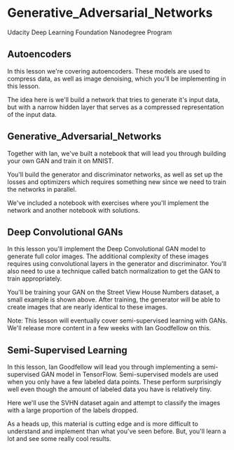 # Generative_Adversarial_Networks
Udacity Deep Learning Foundation Nanodegree Program



## Autoencoders

In this lesson we're covering autoencoders. These models are used to compress data, as well as image denoising, which you'll be implementing in this lesson. 

The idea here is we'll build a network that tries to generate it's input data, but with a narrow hidden layer that serves as a compressed representation of the input data.

## Generative_Adversarial_Networks

Together with Ian, we've built a notebook that will lead you through building your own GAN and train it on MNIST. 

You'll build the generator and discriminator networks, as well as set up the losses and optimizers which requires something new since we need to train the networks in parallel. 

We've included a notebook with exercises where you'll implement the network and another notebook with solutions.

## Deep Convolutional GANs

In this lesson you'll implement the Deep Convolutional GAN model to generate full color images. The additional complexity of these images requires using convolutional layers in the generator and discriminator. You'll also need to use a technique called batch normalization to get the GAN to train appropriately.

You'll be training your GAN on the Street View House Numbers dataset, a small example is shown above. After training, the generator will be able to create images that are nearly identical to these images.

Note: This lesson will eventually cover semi-supervised learning with GANs. We'll release more content in a few weeks with Ian Goodfellow on this.

## Semi-Supervised Learning
In this lesson, Ian Goodfellow will lead you through implementing a semi-supervised GAN model in TensorFlow. Semi-supervised models are used when you only have a few labeled data points. These perform surprisingly well even though the amount of labeled data you have is relatively tiny.

Here we'll use the SVHN dataset again and attempt to classify the images with a large proportion of the labels dropped.

As a heads up, this material is cutting edge and is more difficult to understand and implement than what you've seen before. But, you'll learn a lot and see some really cool results.
